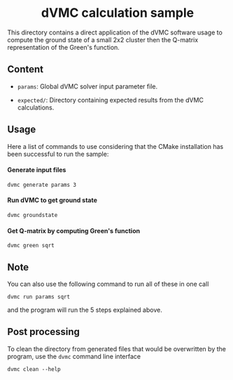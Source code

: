 <div align="center">

# dVMC calculation sample

</div>

This directory contains a direct application of the dVMC software usage to
compute the ground state of a small 2x2 cluster then the Q-matrix representation
of the Green's function.

## Content

- `params`: Global dVMC solver input parameter file.

- `expected/`: Directory containing expected results from the dVMC calculations.

## Usage

Here a list of commands to use considering that the CMake installation has been
successful to run the sample:

#### Generate input files

```shell
dvmc generate params 3
```

#### Run dVMC to get ground state

```shell
dvmc groundstate
```

#### Get Q-matrix by computing Green's function

```shell
dvmc green sqrt
```

## Note

You can also use the following command to run all of these in one call

```shell
dvmc run params sqrt
```

and the program will run the 5 steps explained above.

## Post processing

To clean the directory from generated files that would be overwritten by the program,
use the `dvmc` command line interface

```shell
dvmc clean --help
```
